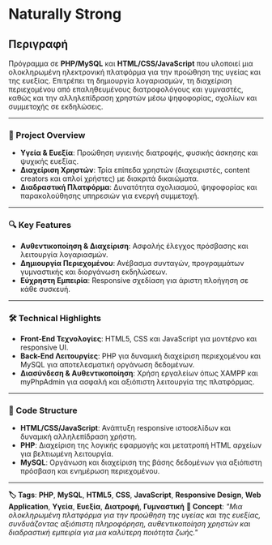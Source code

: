 # **Naturally Strong**

## **Περιγραφή**
Πρόγραμμα σε **PHP/MySQL** και **HTML/CSS/JavaScript** που υλοποιεί μια ολοκληρωμένη ηλεκτρονική πλατφόρμα για την προώθηση της υγείας και της ευεξίας. Επιτρέπει τη δημιουργία λογαριασμών, τη διαχείριση περιεχομένου από επαληθευμένους διατροφολόγους και γυμναστές, καθώς και την αλληλεπίδραση χρηστών μέσω ψηφοφορίας, σχολίων και συμμετοχής σε εκδηλώσεις.

---

### **🚀 Project Overview**
- **Υγεία & Ευεξία**: Προώθηση υγιεινής διατροφής, φυσικής άσκησης και ψυχικής ευεξίας.
- **Διαχείριση Χρηστών**: Τρία επίπεδα χρηστών (διαχειριστές, content creators και απλοί χρήστες) με διακριτά δικαιώματα.
- **Διαδραστική Πλατφόρμα**: Δυνατότητα σχολιασμού, ψηφοφορίας και παρακολούθησης υπηρεσιών για ενεργή συμμετοχή.

---

### **🔍 Key Features**
- **Αυθεντικοποίηση & Διαχείριση**: Ασφαλής έλεγχος πρόσβασης και λειτουργία λογαριασμών.
- **Δημιουργία Περιεχομένου**: Ανέβασμα συνταγών, προγραμμάτων γυμναστικής και διοργάνωση εκδηλώσεων.
- **Εύχρηστη Εμπειρία**: Responsive σχεδίαση για άριστη πλοήγηση σε κάθε συσκευή.

---

### **🛠️ Technical Highlights**
- **Front-End Τεχνολογίες**: HTML5, CSS και JavaScript για μοντέρνο και responsive UI.
- **Back-End Λειτουργίες**: PHP για δυναμική διαχείριση περιεχομένου και MySQL για αποτελεσματική οργάνωση δεδομένων.
- **Διασύνδεση & Αυθεντικοποίηση**: Χρήση εργαλείων όπως XAMPP και myPhpAdmin για ασφαλή και αξιόπιστη λειτουργία της πλατφόρμας.

---

### **📂 Code Structure**
- **HTML/CSS/JavaScript**: Ανάπτυξη responsive ιστοσελίδων και δυναμική αλληλεπίδραση χρήστη.
- **PHP**: Διαχείριση της λογικής εφαρμογής και μετατροπή HTML αρχείων για βελτιωμένη λειτουργία.
- **MySQL**: Οργάνωση και διαχείριση της βάσης δεδομένων για αξιόπιστη πρόσβαση και ενημέρωση περιεχομένου.

---

**🏷️ Tags**: **PHP**, **MySQL**, **HTML5**, **CSS**, **JavaScript**, **Responsive Design**, **Web Application**, **Υγεία**, **Ευεξία**, **Διατροφή**, **Γυμναστική**
**🌟 Concept**: *"Μια ολοκληρωμένη πλατφόρμα για την προώθηση της υγείας και της ευεξίας, συνδυάζοντας αξιόπιστη πληροφόρηση, αυθεντικοποίηση χρηστών και διαδραστική εμπειρία για μια καλύτερη ποιότητα ζωής."*
